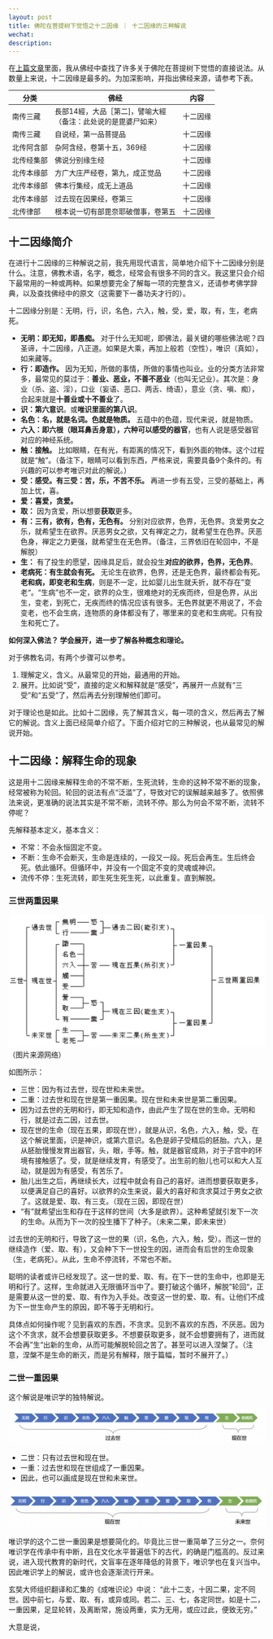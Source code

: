```yaml
---
layout: post
title: 佛陀在菩提树下觉悟之十二因缘 ｜ 十二因缘的三种解说
wechat: 
description:
---
```

在[上篇文章](https://mp.weixin.qq.com/s/uY6HBqUR3lHDro7MeUFuZA)里面，我从佛经中查找了许多关于佛陀在菩提树下觉悟的直接说法。从数量上来说，十二因缘是最多的。为加深影响，并指出佛经来源，请参考下表。

| 分类 | 佛经 | 内容 |
| ---- | ---- | ---- |
| 南传三藏 | 長部14經，大品［第二]，譬喻大經<br>（备注：此处说的是毘婆尸如来） | 十二因缘 |
| 南传三藏 | 自说经，第一品菩提品 | 十二因缘 |
| 北传阿含部 | 杂阿含经，卷第十五，369经 | 十二因缘 |
| 北传经集部 | 佛说分别缘生经 | 十二因缘 |
| 北传本缘部 | 方广大庄严经卷，第九，成正觉品 | 十二因缘 |
| 北传本缘部 | 佛本行集经，成无上道品 | 十二因缘 |
| 北传本缘部 | 过去现在因果经，卷第三 | 十二因缘 |
| 北传律部 | 根本说一切有部毘奈耶破僧事，卷第五 | 十二因缘 |

## 十二因缘简介

在进行十二因缘的三种解说之前，我先用现代语言，简单地介绍下十二因缘分别是什么。注意，佛教术语，名字，概念，经常会有很多不同的含义。我这里只会介绍下最常用的一种或两种。如果想要完全了解每一项的完整含义，还请参考佛学辞典，以及查找佛经中的原文（这需要下一番功夫才行的）。

十二因缘分别是：无明，行，识，名色，六入，触，受，爱，取，有，生，老病死。

* **无明：即无知，即愚痴。** 对于什么无知呢，即佛法，最关键的哪些佛法呢？四圣谛，十二因缘，八正道。如果是大乘，再加上般若（空性），唯识（真如），如来藏等。
* **行：即造作。** 因为无知，所做的事情，所做的事情也叫业。业的分类方法非常多，最常见的莫过于：**善业、恶业，不善不恶业**（也叫无记业）。其次是：身业（杀、盗、淫），口业（妄语、恶口、两舌、绮语），意业（贪、嗔、痴），合起来就是**十善业或十不善业**了。
* **识：第六意识**。或**唯识里面的第八识**。
* **名色：名，就是名词。色就是物质。** 五蕴中的色蕴，现代来说，就是物质。
* **六入：即六根（眼耳鼻舌身意），六种可以感受的器官**，也有人说是感受器官对应的神经系统。
* **触：接触。** 比如眼睛，在有光，有距离的情况下，看到外面的物体。这个过程就是“触”。（备注下，眼睛可以看到东西，严格来说，需要具备9个条件的。有兴趣的可以参考唯识对此的解说。）
* **受：感受。有三受：苦，乐，不苦不乐。** 再进一步有五受，三受的基础上，再加上忧，喜。
* **爱：喜爱，贪爱。** 
* **取：** 因为贪爱，所以想要**获取**更多。
* **有：三有，欲有，色有，无色有。** 分别对应欲界，色界，无色界。贪爱男女之乐，就希望生在欲界。厌恶男女之欲，又有禅定之力，就希望生在色界。厌恶色身，禅定之力更强，就希望生在无色界。（备注，三界依旧在轮回中，不是解脱）
* **生：** 有了投生的愿望，因缘具足后，就会投生**对应的欲界，色界，无色界**。
* **老病死：有生就会有死。** 无论生在欲界，色界，还是无色界，最终都会有死。**老和病，即变老和生病**，则是不一定，比如婴儿出生就夭折，就不存在”变老“。“生病”也不一定，欲界的众生，很难绝对的无疾而终，但是色界，从出生，变老，到死亡，无疾而终的情况应该有很多。无色界就更不用说了，不会变老，也不会生病，连物质的身体都没有了，哪里来的变老和生病呢。只有投生和死亡了。

**如何深入佛法？ 学会展开，进一步了解各种概念和理论。**

对于佛教名词，有两个步骤可以参考。
1. 理解定义，含义。从最常见的开始，最通用的开始。
2. 展开。比如说“受”，直接的定义和解释就是“感受”，再展开一点就有“三受”和“五受”了，然后再去分别理解他们即可。

对于理论也是如此。比如十二因缘，先了解其含义，每一项的含义，然后再去了解它的解说。含义上面已经简单介绍了。下面介绍对它的三种解说，也从最常见的解说开始。

## 十二因缘：解释生命的现象

这是用十二因缘来解释生命的不常不断，生死流转，生命的这种不常不断的现象，经常被称为轮回。轮回的说法有点“泛滥”了，导致对它的误解越来越多了。依照佛法来说，更准确的说法其实是不常不断，流转不停。那么为何会不常不断，流转不停呢？

先解释基本定义，基本含义：
* 不常：不会永恒固定不变。
* 不断：生命不会断灭，生命是连续的，一段又一段。死后会再生。生后终会死。依此循环。但循环中，并没有一个固定不变的灵魂或神识。
* 流传不停：生死流转，即生死生死生死，以此重复。直到解脱。

### 三世两重因果

![alt text](../images/image-3.png)
（图片来源网络）

如图所示：

* 三世：因为有过去世，现在世和未来世。
* 二重：过去世和现在世是第一重因果。现在世和未来世是第二重因果。
* 因为过去世的无明和行，即无知和造作，由此产生了现在世的生命。无明和行，就是过去二因，过去世。
* 现在世的生命（现在五果，即现在世），就是从识，名色，六入，触，受。在这个解说里面，识是神识，或第六意识。名色是卵子受精后的胚胎。六入，是从胚胎慢慢发育出器官，头，眼，手等。触，就是器官成熟，对于子宫中的环境有接触感了。受，就是继续发育，有感受了。出生前的胎儿也可以和大人互动，就是因为有感受，有苦乐了。
* 胎儿出生之后，再继续长大，过程中就会有自己的喜好。进而想要获取更多，以便满足自己的喜好。以欲界的众生来说，最大的喜好和贪求莫过于男女之欲了。这就是爱、取、有三支。（现在三因，即现在世）
* “有”就希望出生和存在于这样的世间（大多是欲界）。这种希望就引发下一次的生命。从而为下一次的投生播下了种子。（未来二果，即未来世）

过去世的无明和行，导致了这一世的果（识，名色，六入，触，受）。而这一世的继续造作（爱、取、有），又会种下下一世投生的因，进而会有后世的生命现象（生，老病死）。从此，生命不停流转，不常也不断。

聪明的读者或许已经发现了。这一世的爱、取、有。在下一世的生命中，也即是无明和行了。这样，生命就进入无限循环当中了。要打破这个循环，解脱”轮回“，正是需要从这一世的爱、取、有作为入手处。改变这一世的爱、取、有。让他们不成为下一世生命产生的原因，即不等于无明和行。

具体点如何操作呢？见到喜欢的东西，不贪求。见到不喜欢的东西，不厌恶。因为这个不贪求，就不会想要获取更多。不想要获取更多，就不会想要拥有了，进而就不会再”生“出新的生命，从而可能解脱轮回之苦了。甚至可以进入涅槃了。（注意，涅槃不是生命的断灭，而是另有解释，限于篇幅，暂时不展开了。）

### 二世一重因果

这个解说是唯识学的独特解说。

![alt text](../images/image-4.png)

* 二世：只有过去世和现在世。
* 一重：过去世和现在世组成了一重因果。
* 因此，也可以画成是现在世和未来世。

![alt text](../images/image-5.png)


唯识学的这个二世一重因果是想要简化的。毕竟比三世一重简单了三分之一。奈何唯识学在传承中有中断，且在文化水平普遍低下的古代，的确是门槛高的。反过来说，进入现代教育的新时代，文盲率在逐年降低的背景下，唯识学也在复兴当中。因此唯识学上的解说，或许也会逐渐流行开来。

玄奘大师组织翻译和汇集的《成唯识论》中说：
“此十二支，十因二果，定不同世。因中前七，与爱、取、有，或异或同。若二、三、七，各定同世。如是十二，一重因果，足显轮转，及离断常，施设两重，实为无用，或应过此，便致无穷。”

大意是说，

